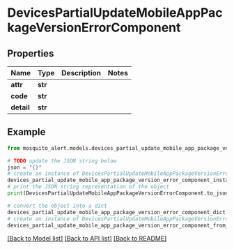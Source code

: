 # DevicesPartialUpdateMobileAppPackageVersionErrorComponent


## Properties

Name | Type | Description | Notes
------------ | ------------- | ------------- | -------------
**attr** | **str** |  | 
**code** | **str** |  | 
**detail** | **str** |  | 

## Example

```python
from mosquito_alert.models.devices_partial_update_mobile_app_package_version_error_component import DevicesPartialUpdateMobileAppPackageVersionErrorComponent

# TODO update the JSON string below
json = "{}"
# create an instance of DevicesPartialUpdateMobileAppPackageVersionErrorComponent from a JSON string
devices_partial_update_mobile_app_package_version_error_component_instance = DevicesPartialUpdateMobileAppPackageVersionErrorComponent.from_json(json)
# print the JSON string representation of the object
print(DevicesPartialUpdateMobileAppPackageVersionErrorComponent.to_json())

# convert the object into a dict
devices_partial_update_mobile_app_package_version_error_component_dict = devices_partial_update_mobile_app_package_version_error_component_instance.to_dict()
# create an instance of DevicesPartialUpdateMobileAppPackageVersionErrorComponent from a dict
devices_partial_update_mobile_app_package_version_error_component_from_dict = DevicesPartialUpdateMobileAppPackageVersionErrorComponent.from_dict(devices_partial_update_mobile_app_package_version_error_component_dict)
```
[[Back to Model list]](../README.md#documentation-for-models) [[Back to API list]](../README.md#documentation-for-api-endpoints) [[Back to README]](../README.md)


